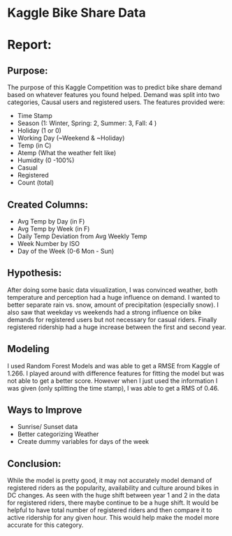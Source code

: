 Kaggle Bike Share Data
=================================
# Report:

## Purpose:
The purpose of this Kaggle Competition was to predict bike share demand based on whatever features you 
found helped. Demand was split into two categories, Causal users and registered users. The features 
provided were:

* Time Stamp
* Season (1: Winter, Spring: 2, Summer: 3, Fall: 4 )
* Holiday (1 or 0)
* Working Day (~Weekend & ~Holiday)
* Temp (in C)
* Atemp (What the weather felt like)
* Humidity (0 -100%)
* Casual
* Registered 
* Count (total)

## Created Columns:
* Avg Temp by Day (in F)
* Avg Temp by Week (in F)
* Daily Temp Deviation from Avg Weekly Temp
* Week Number by ISO
* Day of the Week (0-6 Mon - Sun)

## Hypothesis:

After doing some basic data visualization, I was convinced weather, both temperature and perception had a huge influence on demand. I wanted to better separate rain vs. snow, amount of precipitation (especially snow). I also saw that weekday vs weekends had a strong influence on bike demands for registered users but not necessary for casual riders. Finally registered ridership had a huge increase between the first and second year.   

## Modeling
I used Random Forest Models and was able to get a RMSE from Kaggle of 1.266. I played around with difference features for fitting the model but was not able to get a better score. However when I just used the information I was given (only splitting the time stamp), I was able to get a RMS of 0.46. 

## Ways to Improve
* Sunrise/ Sunset data
* Better categorizing Weather 
* Create dummy variables for days of the week

## Conclusion:
While the model is pretty good, it may not accurately model demand of registered riders as the popularity, availability and culture around bikes in DC changes. As seen with the huge shift between year 1 and 2 in the data for registered riders, there maybe continue to be a huge shift. It would be helpful to have total number of registered riders and then compare it to active ridership for any given hour. This would help make the model more accurate for this category. 